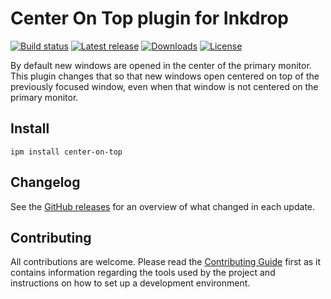 # Center On Top plugin for Inkdrop

[![Build status](https://github.com/jmerle/inkdrop-center-on-top/workflows/Build/badge.svg)](https://github.com/jmerle/inkdrop-center-on-top/actions?query=workflow%3ABuild)
[![Latest release](https://inkdrop-plugin-badge.vercel.app/api/version/center-on-top?style=flat)](https://my.inkdrop.app/plugins/center-on-top)
[![Downloads](https://inkdrop-plugin-badge.vercel.app/api/downloads/center-on-top?style=flat)](https://my.inkdrop.app/plugins/center-on-top)
[![License](https://img.shields.io/github/license/jmerle/inkdrop-center-on-top)](https://github.com/jmerle/inkdrop-center-on-top/blob/master/LICENSE)

By default new windows are opened in the center of the primary monitor. This plugin changes that so that new windows open centered on top of the previously focused window, even when that window is not centered on the primary monitor.

## Install

```
ipm install center-on-top
```

## Changelog

See the [GitHub releases](https://github.com/jmerle/inkdrop-center-on-top/releases) for an overview of what changed in each update.

## Contributing

All contributions are welcome. Please read the [Contributing Guide](https://github.com/jmerle/inkdrop-center-on-top/blob/master/CONTRIBUTING.md) first as it contains information regarding the tools used by the project and instructions on how to set up a development environment.
